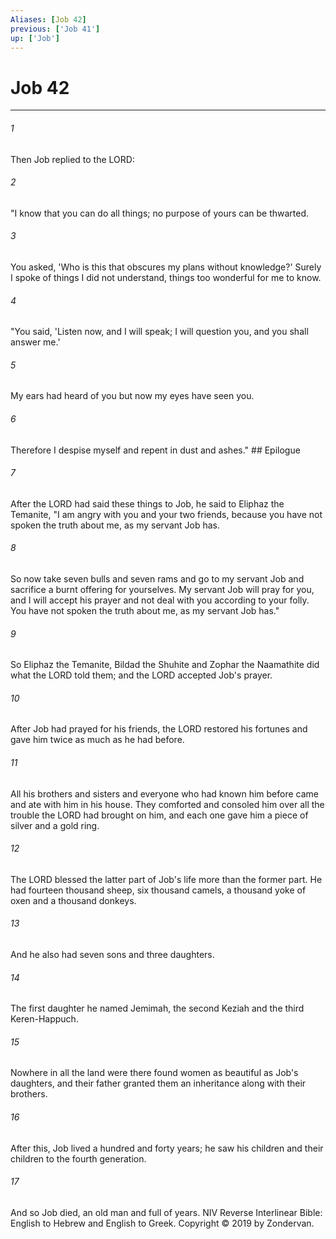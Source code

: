 ```yaml
---
Aliases: [Job 42]
previous: ['Job 41']
up: ['Job']
---
```

# Job 42

***


###### 1 
Then Job replied to the LORD: 

###### 2 
"I know that you can do all things; no purpose of yours can be thwarted. 

###### 3 
You asked, 'Who is this that obscures my plans without knowledge?' Surely I spoke of things I did not understand, things too wonderful for me to know. 

###### 4 
"You said, 'Listen now, and I will speak; I will question you, and you shall answer me.' 

###### 5 
My ears had heard of you but now my eyes have seen you. 

###### 6 
Therefore I despise myself and repent in dust and ashes." ## Epilogue 

###### 7 
After the LORD had said these things to Job, he said to Eliphaz the Temanite, "I am angry with you and your two friends, because you have not spoken the truth about me, as my servant Job has. 

###### 8 
So now take seven bulls and seven rams and go to my servant Job and sacrifice a burnt offering for yourselves. My servant Job will pray for you, and I will accept his prayer and not deal with you according to your folly. You have not spoken the truth about me, as my servant Job has." 

###### 9 
So Eliphaz the Temanite, Bildad the Shuhite and Zophar the Naamathite did what the LORD told them; and the LORD accepted Job's prayer. 

###### 10 
After Job had prayed for his friends, the LORD restored his fortunes and gave him twice as much as he had before. 

###### 11 
All his brothers and sisters and everyone who had known him before came and ate with him in his house. They comforted and consoled him over all the trouble the LORD had brought on him, and each one gave him a piece of silver and a gold ring. 

###### 12 
The LORD blessed the latter part of Job's life more than the former part. He had fourteen thousand sheep, six thousand camels, a thousand yoke of oxen and a thousand donkeys. 

###### 13 
And he also had seven sons and three daughters. 

###### 14 
The first daughter he named Jemimah, the second Keziah and the third Keren-Happuch. 

###### 15 
Nowhere in all the land were there found women as beautiful as Job's daughters, and their father granted them an inheritance along with their brothers. 

###### 16 
After this, Job lived a hundred and forty years; he saw his children and their children to the fourth generation. 

###### 17 
And so Job died, an old man and full of years. NIV Reverse Interlinear Bible: English to Hebrew and English to Greek. Copyright © 2019 by Zondervan.
